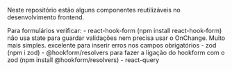 Neste repositório estão alguns componentes reutilizáveis no desenvolvimento frontend.

Para formulários verificar:
    - react-hook-form (npm install react-hook-form) 
        não usa state para guardar validações nem precisa usar o OnChange. Muito mais simples.
        excelente para inserir erros nos campos obrigatórios 
    - zod (npm i zod)
    - @hookform/resolvers para fazer a ligação do hookform com o zod (npm install @hookform/resolvers)
    - react-query

    